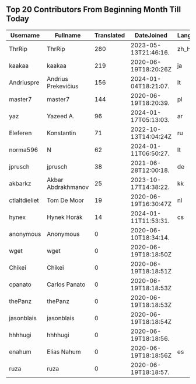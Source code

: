 ## Top 20 Contributors From Beginning Month Till Today ##
|Username|Fullname|Translated|DateJoined|Language|
|--------|--------|----------|----------|-------|
|ThrRip|ThrRip|280|2023-05-13T21:46:16.|zh_Hans|
|kaakaa|kaakaa|219|2020-06-19T18:20:26Z|ja|
|Andriuspre|Andrius Prekevičius|156|2024-01-04T18:21:07.|lt|
|master7|master7|144|2020-06-19T18:20:39.|pl|
|yaz|Yazeed A.|96|2024-01-17T05:13:03.|ar|
|Eleferen|Konstantin|71|2022-10-13T14:04:24Z|ru|
|norma596|N|62|2024-01-11T06:50:27.|lt|
|jprusch|jprusch|38|2021-06-28T12:00:18.|de|
|akbarkz|Akbar Abdrakhmanov|25|2023-10-17T14:38:22.|kk|
|ctlaltdieliet|Tom De Moor|19|2020-06-19T16:30:47Z|nl|
|hynex|Hynek Horák|14|2024-01-11T11:53:31.|cs|
|anonymous|Anonymous|0|2020-06-10T18:34:14.||
|wget|wget|0|2020-06-19T18:18:50Z||
|Chikei|Chikei|0|2020-06-19T18:18:51Z||
|cpanato|Carlos Panato|0|2020-06-19T18:18:53Z||
|thePanz|thePanz|0|2020-06-19T18:18:53Z||
|jasonblais|jasonblais|0|2020-06-19T18:18:54Z||
|hhhhugi|hhhhugi|0|2020-06-19T18:18:56.||
|enahum|Elias  Nahum|0|2020-06-19T18:18:56Z|es|
|ruza|ruza|0|2020-06-19T18:18:57.||
